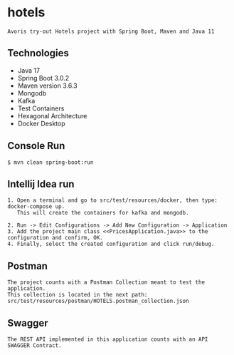 # hotels

    Avoris try-out Hotels project with Spring Boot, Maven and Java 11

## Technologies

   * Java 17
   * Spring Boot 3.0.2
   * Maven version 3.6.3
   * Mongodb
   * Kafka
   * Test Containers
   * Hexagonal Architecture
   * Docker Desktop

## Console Run

    $ mvn clean spring-boot:run

## Intellij Idea run

    1. Open a terminal and go to src/test/resources/docker, then type: docker-compose up.
       This will create the containers for kafka and mongodb.

    2. Run -> Edit Configurations -> Add New Configuration -> Application
    3. Add the project main class <<PricesApplication.java>> to the configuration and confirm, OK.
    4. Finally, select the created configuration and click run/debug.

## Postman

    The project counts with a Postman Collection meant to test the application.
    This collection is located in the next path: src/test/resources/postman/HOTELS.postman_collection.json

## Swagger 

    The REST API implemented in this application counts with an API SWAGGER Contract.